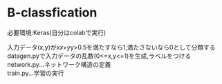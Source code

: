 # B-classfication
必要環境:Keras(自分はcolabで実行)

入力データ(x,y)がx*x+y*y>0.5を満たすなら1,満たさないなら0として分類する  
datagen.pyで入力データの乱数(0<=x,y<=1)を生成,ラベルをつける  
network.py...ネットワーク構造の定義  
train.py...学習の実行  
